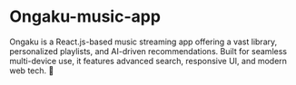 # Ongaku-music-app
Ongaku is a React.js-based music streaming app offering a vast library, personalized playlists, and AI-driven recommendations. Built for seamless multi-device use, it features advanced search, responsive UI, and modern web tech. 🎵
